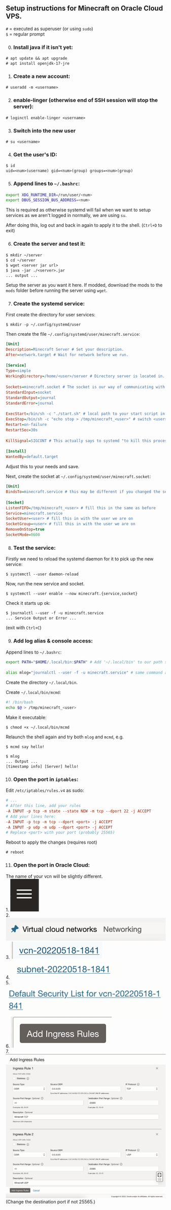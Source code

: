 ## Setup instructions for Minecraft on Oracle Cloud VPS.

`#` = executed as superuser (or using `sudo`) \
`$` = regular prompt

0. ### Install java if it isn't yet:

```
# apt update && apt upgrade
# apt install openjdk-17-jre
```

1. ### Create a new account:

```
# useradd -m <username>
```

2. ### **enable-linger** (otherwise end of SSH session will stop the server):

```
# loginctl enable-linger <username>
```

3. ### Switch into the new user

```
# su <username>
```

4. ### Get the user's ID:

```
$ id
uid=<num>(username) gid=<num>(group) groups=<num>(group)
```

5. ### Append lines to `~/.bashrc`:

```bash
export XDG_RUNTIME_DIR=/run/user/<num>
export DBUS_SESSION_BUS_ADDRESS=<num>
```
This is required as otherwise systemd will fail when we want to setup services as we aren't logged in normally, we are using `su`.

After doing this, log out and back in again to apply it to the shell. (`Ctrl+D` to exit)

6. ### Create the server and test it:

```
$ mkdir ~/server
$ cd ~/server
$ wget <server jar url>
$ java -jar ./<server>.jar
... output ...
```
Setup the server as you want it here. If modded, download the mods to the `mods` folder before running the server using `wget`.

7. ### Create the systemd service:

First create the directory for user services:
```
$ mkdir -p ~/.config/systemd/user
```

Then create the file `~/.config/systemd/user/minecraft.service`:
```ini
[Unit]
Description=Minecraft Server # Set your description.
After=network.target # Wait for network before we run.

[Service]
Type=simple
WorkingDirectory=/home/<user>/server # Directory server is located in.

Sockets=minecraft.socket # The socket is our way of communicating with the server console, using 'mcmd' later.
StandardInput=socket
StandardOutput=journal
StandardError=journal

ExecStart=/bin/sh -c "./start.sh" # local path to your start script in the server directory.
ExecStop=/bin/sh -c "echo stop > /tmp/minecraft_<user>" # switch <user> for the username of this account.
Restart=on-failure
RestartSec=30s

KillSignal=SIGCONT # This actually says to systemd "to kill this process, tell it to continue running. We do this as minecraft handles shutdown via the 'stop' command and won't shut down right if we kill it.

[Install]
WantedBy=default.target
```
Adjust this to your needs and save.

Next, create the socket at `~/.config/systemd/user/minecraft.socket`:
```ini
[Unit]
BindsTo=minecraft.service # this may be different if you changed the service name.

[Socket]
ListenFIFO=/tmp/minecraft_<user> # fill this in the same as before
Service=minecraft.service
SocketUser=<user> # fill this in with the user we are on
SocketGroup=<user> # fill this in with the user we are on
RemoveOnStop=true
SocketMode=0600
```

8. ### Test the service:

Firstly we need to reload the systemd daemon for it to pick up the new service:
```
$ systemctl --user daemon-reload
```

Now, run the new service and socket.
```
$ systemctl --user enable --now minecraft.{service,socket}
```

Check it starts up ok:
```
$ journalctl --user -f -u minecraft.service
... Service Output or Error ...
```
(exit with `Ctrl+C`)

9. ### Add log alias & console access:

Append lines to `~/.bashrc`:
```bash
export PATH="$HOME/.local/bin:$PATH" # Add '~/.local/bin' to our path so we can put our own executables there.

alias mlog="journalctl --user -f -u minecraft.service" # same command as earlier, just lets us run it by typing 'mlog'.
```

Create the directory `~/.local/bin`.

Create `~/.local/bin/mcmd`:
```bash
#! /bin/bash
echo $@ > /tmp/minecraft_<user>
```
Make it executable:
```
$ chmod +x ~/.local/bin/mcmd
```

Relaunch the shell again and try both `mlog` and `mcmd`, e.g.
```
$ mcmd say hello!
```
```
$ mlog
... Output ...
[timestamp info] [Server] hello!
```


10. ### Open the port in `iptables`:

Edit `/etc/iptables/rules.v4` as sudo:
```ini
# ...
# After this line, add your rules
-A INPUT -p tcp -m state --state NEW -m tcp --dport 22 -j ACCEPT
# Add your lines here:
-A INPUT -p tcp -m tcp --dport <port> -j ACCEPT
-A INPUT -p udp -m udp --dport <port> -j ACCEPT
# Replace <port> with your port (probably 25565)
```

Reboot to apply the changes (requires root)
```
# reboot
```

11. ### Open the port in Oracle Cloud:

The name of your vcn will be slightly different. \
    1. <img src="img/hamburger.png"> \
    2. <img src="img/Virtual_cloud_networks.png"> \
    3. <img src="img/vcn.png"> \
    4. <img src="img/subnet.png"> \
    5. <img src="img/Security_List.png"> \
    6. <img src="img/Add_Rule.png"> \
    7. <img src="img/Rule_Example.png"> (Change the destination port if not 25565.)